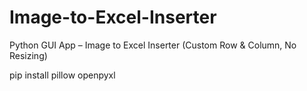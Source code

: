 # Image-to-Excel-Inserter
Python GUI App – Image to Excel Inserter (Custom Row &amp; Column, No Resizing)


pip install pillow openpyxl
